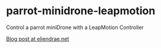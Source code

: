 # parrot-minidrone-leapmotion
Control a parrot miniDrone with a LeapMotion Controller

[Blog post at eliendrae.net](http://eliendrae.net/2016/05/07/control-a-parrot-minidrone-with-a-leapmotion-controller/)
